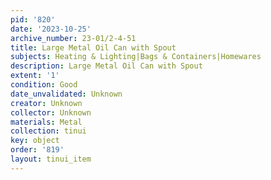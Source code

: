 ```yaml
---
pid: '820'
date: '2023-10-25'
archive_number: 23-01/2-4-51
title: Large Metal Oil Can with Spout
subjects: Heating & Lighting|Bags & Containers|Homewares
description: Large Metal Oil Can with Spout
extent: '1'
condition: Good
date_unvalidated: Unknown
creator: Unknown
collector: Unknown
materials: Metal
collection: tinui
key: object
order: '819'
layout: tinui_item
---
```

